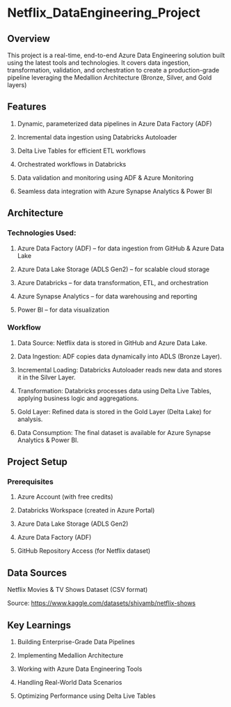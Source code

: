 # Netflix_DataEngineering_Project

## Overview

This project is a real-time, end-to-end Azure Data Engineering solution built using the latest tools and technologies. It covers data ingestion, transformation, validation, and orchestration to create a production-grade pipeline leveraging the Medallion Architecture (Bronze, Silver, and Gold layers)

## Features

1. Dynamic, parameterized data pipelines in Azure Data Factory (ADF)

2. Incremental data ingestion using Databricks Autoloader

3. Delta Live Tables for efficient ETL workflows

4. Orchestrated workflows in Databricks

5. Data validation and monitoring using ADF & Azure Monitoring

6. Seamless data integration with Azure Synapse Analytics & Power BI

## Architecture

### Technologies Used:

1. Azure Data Factory (ADF) – for data ingestion from GitHub & Azure Data Lake

2. Azure Data Lake Storage (ADLS Gen2) – for scalable cloud storage

3. Azure Databricks – for data transformation, ETL, and orchestration

4. Azure Synapse Analytics – for data warehousing and reporting

5. Power BI – for data visualization

### Workflow

1. Data Source: Netflix data is stored in GitHub and Azure Data Lake.

2. Data Ingestion: ADF copies data dynamically into ADLS (Bronze Layer).

3. Incremental Loading: Databricks Autoloader reads new data and stores it in the Silver Layer.

4. Transformation: Databricks processes data using Delta Live Tables, applying business logic and aggregations.

5. Gold Layer: Refined data is stored in the Gold Layer (Delta Lake) for analysis.

6. Data Consumption: The final dataset is available for Azure Synapse Analytics & Power BI.

## Project Setup

### Prerequisites

1. Azure Account (with free credits)

2. Databricks Workspace (created in Azure Portal)

3. Azure Data Lake Storage (ADLS Gen2)

4. Azure Data Factory (ADF)

5. GitHub Repository Access (for Netflix dataset)

## Data Sources

Netflix Movies & TV Shows Dataset (CSV format)

Source: https://www.kaggle.com/datasets/shivamb/netflix-shows

## Key Learnings

1. Building Enterprise-Grade Data Pipelines

2. Implementing Medallion Architecture

3. Working with Azure Data Engineering Tools

4. Handling Real-World Data Scenarios

5. Optimizing Performance using Delta Live Tables


